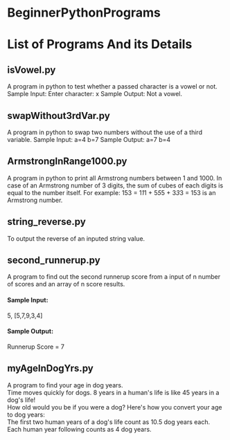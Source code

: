 # BeginnerPythonPrograms
# List of Programs And its Details
## isVowel.py
A program in python to test whether a passed character is a vowel or not.
Sample Input: Enter character: x
Sample Output: Not a vowel.
## swapWithout3rdVar.py
A program in python to swap two numbers without the use of a third variable.
Sample Input: a=4 b=7
Sample Output: a=7 b=4
## ArmstrongInRange1000.py
A program in python to print all Armstrong numbers between 1 and 1000.
In case of an Armstrong number of 3 digits, the sum of cubes of each digits is equal to the number itself.
For example:    153 = 1*1*1 + 5*5*5 + 3*3*3 = 153 is an Armstrong number.
## string_reverse.py
To output the reverse of an inputed string value.
## second_runnerup.py
A program to find out the second runnerup score from a input of n number of scores and an array of n score results.
#### Sample Input:
5, [5,7,9,3,4]
#### Sample Output:
Runnerup Score = 7
## myAgeInDogYrs.py
A program to find your age in dog years.<br>
Time moves quickly for dogs. 8 years in a human's life is like 45 years in a dog's life!<br>
How old would you be if you were a dog? Here's how you convert your age to dog years:<br>
The first two human years of a dog's life count as 10.5 dog years each.<br>
Each human year following counts as 4 dog years.

